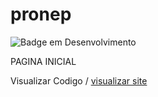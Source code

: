 # pronep
![Badge em Desenvolvimento](http://img.shields.io/static/v1?label=STATUS&amp;message=DESENVOLVIMENTO&amp;color=red&amp;style=for-the-badge)

PAGINA INICIAL

Visualizar Codigo / <a href="https://ricardoalves-1906.github.io/pronep//">visualizar site</a>
